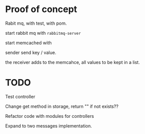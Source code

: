 # Proof of concept

Rabit mq, with test, with pom.

start rabbit mq with `rabbitmq-server`

start memcached with 

sender send key / value.

the receiver adds to the memcahce, all values to be kept in a list.



# TODO

Test controller

Change get method in storage, return "" if not exists??

Refactor code with modules for controllers

Expand to two messages implementation.